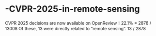 # -CVPR-2025-in-remote-sensing
CVPR 2025 decisions are now available on OpenReview！22.1% = 2878 / 13008  Of these, 13 were directly related to “remote sensing”.  13 / 2878
